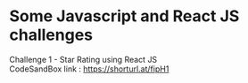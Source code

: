 # Some Javascript and React JS challenges

Challenge 1 - Star Rating using React JS <br>
CodeSandBox link : https://shorturl.at/fipH1
